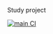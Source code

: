 Study project

[![main CI](https://github.com/CloudHunterTHEreal/poetry_study/actions/workflows/ci.yml/badge.svg)](https://github.com/CloudHunterTHEreal/poetry_study/actions/workflows/ci.yml)
